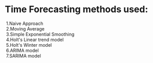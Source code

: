 # Time Forecasting methods used:<br>
&nbsp;1.Naive Approach<br>
&nbsp;2.Moving Average<br>
&nbsp;3.Simple Exponential Smoothing<br>
&nbsp;4.Holt's Linear trend model<br>
&nbsp;5.Holt's Winter model<br>
&nbsp;6.ARIMA model<br>
&nbsp;7.SARIMA model<br>
